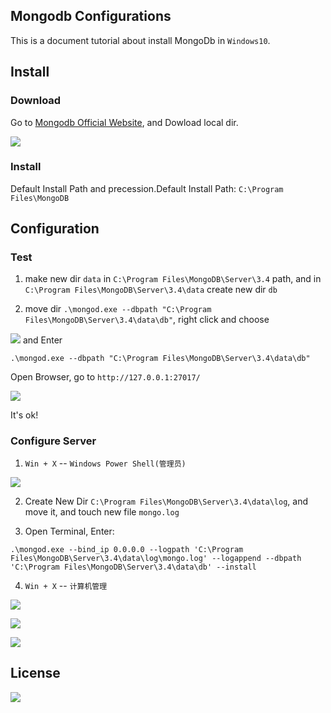## Mongodb Configurations

This is a document tutorial about install MongoDb in `Windows10`.

## Install

### Download

Go to [Mongodb Official Website](https://www.mongodb.com/download-center?jmp=nav#community), and Dowload local dir.

![](https://ooo.0o0.ooo/2017/06/28/5953b590dbff5.png)

### Install 

Default Install Path and precession.Default Install Path: `C:\Program Files\MongoDB`


## Configuration

### Test

1. make new dir `data` in `C:\Program Files\MongoDB\Server\3.4` path, and in  `C:\Program Files\MongoDB\Server\3.4\data` create new dir `db`

2. move dir `.\mongod.exe --dbpath "C:\Program Files\MongoDB\Server\3.4\data\db"`, right click and choose  

![](https://ooo.0o0.ooo/2017/06/28/5953b70f111cd.png) and Enter

```shell
.\mongod.exe --dbpath "C:\Program Files\MongoDB\Server\3.4\data\db"
```

Open Browser, go to `http://127.0.0.1:27017/`

![](https://ooo.0o0.ooo/2017/06/28/5953b757eab6a.png)

It's ok!

### Configure Server

1. `Win + X` -- `Windows Power Shell(管理员)` 

![](https://ooo.0o0.ooo/2017/06/28/5953b805e1a2e.png)

2. Create New Dir `C:\Program Files\MongoDB\Server\3.4\data\log`, and move it, and touch new file `mongo.log`

3. Open Terminal, Enter: 

```shell
.\mongod.exe --bind_ip 0.0.0.0 --logpath 'C:\Program Files\MongoDB\Server\3.4\data\log\mongo.log' --logappend --dbpath 'C:\Program Files\MongoDB\Server\3.4\data\db' --install
```

4. `Win + X` -- `计算机管理` 

![](https://ooo.0o0.ooo/2017/06/28/5953ba8f68058.png)

![](https://ooo.0o0.ooo/2017/06/28/5953ba17731fe.png)


![](https://ooo.0o0.ooo/2017/06/28/5953b9cb6ed9d.png)

## License

![](https://img.shields.io/github/license/mashape/apistatus.svg)



